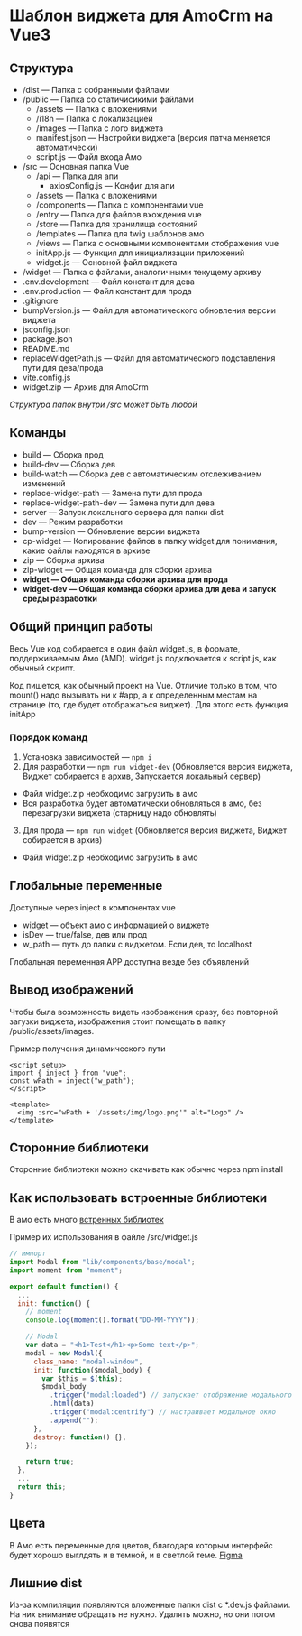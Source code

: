 # Шаблон виджета для AmoCrm на Vue3

## Структура

- /dist — Папка с собранными файлами
- /public — Папка со статичисикими файлами
  - /assets — Папка с вложениями
  - /i18n — Папка с локализацией
  - /images — Папка с лого виджета
  - manifest.json — Настройки виджета (версия патча меняется автоматически)
  - script.js — Файл входа Амо
- /src — Основная папка Vue
  - /api — Папка для апи
    - axiosConfig.js — Конфиг для апи
  - /assets — Папка с вложениями
  - /components — Папка с компонентами vue
  - /entry — Папка для файлов вхождения vue
  - /store — Папка для хранилища состояний
  - /templates — Папка для twig шаблонов амо
  - /views — Папка с основными компонентами отображения vue
  - initApp.js — Функция для инициализации приложений
  - widget.js — Основной файл виджета
- /widget — Папка с файлами, аналогичными текущему архиву
- .env.development — Файл констант для дева
- .env.production — Файл констант для прода
- .gitignore
- bumpVersion.js — Файл для автоматического обновления версии виджета
- jsconfig.json
- package.json
- README.md
- replaceWidgetPath.js — Файл для автоматического подставления пути для дева/прода
- vite.config.js
- widget.zip — Архив для AmoCrm

_Структура папок внутри /src может быть любой_

## Команды

- build — Сборка прод
- build-dev — Сборка дев
- build-watch — Сборка дев с автоматическим отслеживанием изменений
- replace-widget-path — Замена пути для прода
- replace-widget-path-dev — Замена пути для дева
- server — Запуск локального сервера для папки dist
- dev — Режим разработки
- bump-version — Обновление версии виджета
- cp-widget — Копирование файлов в папку widget для понимания, какие файлы находятся в архиве
- zip — Сборка архива
- zip-widget — Общая команда для сборки архива
- **widget — Общая команда сборки архива для прода**
- **widget-dev — Общая команда сборки архива для дева и запуск среды разработки**

## Общий принцип работы

Весь Vue код собирается в один файл widget.js, в формате, поддерживаемым Амо (AMD). widget.js подключается к script.js, как обычный скрипт.

Код пишется, как обычный проект на Vue. Отличие только в том, что mount() надо вызывать ни к #app, а к определенным местам на странице (то, где будет отображаться виджет). Для этого есть функция initApp

### Порядок команд

1. Установка зависимостей — `npm i`
2. Для разработки — `npm run widget-dev` (Обновляется версия виджета, Виджет собирается в архив, Запускается локальный сервер)

- Файл widget.zip необходимо загрузить в амо
- Вся разработка будет автоматически обновляться в амо, без перезагрузки виджета (старницу надо обновлять)

3. Для прода — `npm run widget` (Обновляется версия виджета, Виджет собирается в архив)

- Файл widget.zip необходимо загрузить в амо

## Глобальные переменные

Доступные через inject в компонентах vue

- widget — объект амо с информацией о виджете
- isDev — true/false, дев или прод
- w_path — путь до папки с виджетом. Если дев, то localhost

Глобальная переменная APP доступна везде без объявлений

## Вывод изображений

Чтобы была возможность видеть изображения сразу, без повторной загузки виджета, изображения стоит помещать в папку /public/assets/images.

Пример получения динамического пути

```vue
<script setup>
import { inject } from "vue";
const wPath = inject("w_path");
</script>

<template>
  <img :src="wPath + '/assets/img/logo.png'" alt="Logo" />
</template>
```

## Сторонние библиотеки

Сторонние библиотеки можно скачивать как обычно через npm install

## Как использовать встроенные библиотеки

В амо есть много [встренных библиотек](https://www.amocrm.ru/developers/content/web_sdk/system_modules)

Пример их использования в файле /src/widget.js

```js
// импорт
import Modal from "lib/components/base/modal";
import moment from "moment";

export default function() {
  ...
  init: function() {
    // moment
    console.log(moment().format("DD-MM-YYYY"));

    // Modal
    var data = "<h1>Test</h1><p>Some text</p>";
    modal = new Modal({
      class_name: "modal-window",
      init: function($modal_body) {
        var $this = $(this);
        $modal_body
          .trigger("modal:loaded") // запускает отображение модального окна
          .html(data)
          .trigger("modal:centrify") // настраивает модальное окно
          .append("");
      },
      destroy: function() {},
    });

    return true;
  },
  ...
  return this;
}
```

## Цвета

В Амо есть переменные для цветов, благодаря которым интерфейс будет хорошо выглдять и в темной, и в светлой теме. [Figma](<https://www.figma.com/design/McUonLMFEayitn5xNqMsqz/amoCRM-Colors-(Public)?node-id=0-1&node-type=canvas&t=XQBxfzN6cE2jGDxT-0>)

## Лишние dist

Из-за компиляции появляются вложенные папки dist с \*.dev.js файлами. На них внимание обращать не нужно. Удалять можно, но они потом снова появятся
